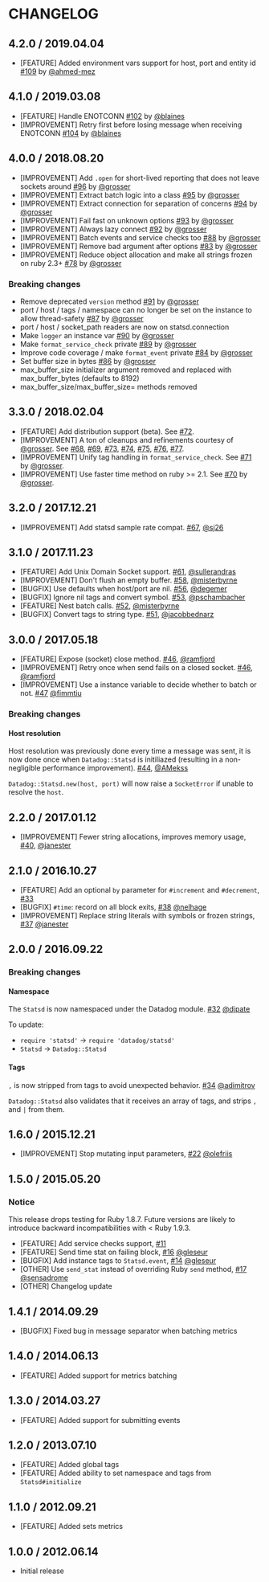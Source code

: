 # CHANGELOG

## 4.2.0 / 2019.04.04

* [FEATURE] Added environment vars support for host, port and entity id [#109][] by [@ahmed-mez][]

## 4.1.0 / 2019.03.08

* [FEATURE] Handle ENOTCONN [#102][] by [@blaines][]
* [IMPROVEMENT] Retry first before losing message when receiving ENOTCONN [#104][] by [@blaines][]

## 4.0.0 / 2018.08.20

* [IMPROVEMENT] Add `.open` for short-lived reporting that does not leave sockets around [#96][] by [@grosser][]
* [IMPROVEMENT] Extract batch logic into a class [#95][] by [@grosser][]
* [IMPROVEMENT] Extract connection for separation of concerns [#94][] by [@grosser][]
* [IMPROVEMENT] Fail fast on unknown options [#93][] by [@grosser][]
* [IMPROVEMENT] Always lazy connect [#92][] by [@grosser][]
* [IMPROVEMENT] Batch events and service checks too [#88][] by [@grosser][]
* [IMPROVEMENT] Remove bad argument after options [#83][] by [@grosser][]
* [IMPROVEMENT] Reduce object allocation and make all strings frozen on ruby 2.3+ [#78][] by [@grosser][]

### Breaking changes

* Remove deprecated `version` method [#91][] by [@grosser][]
* port / host / tags / namespace can no longer be set on the instance to allow thread-safety [#87][] by [@grosser][]
* port / host / socket_path readers are now on statsd.connection
* Make `logger` an instance var [#90][] by [@grosser][]
* Make `format_service_check` private [#89][] by [@grosser][]
* Improve code coverage / make `format_event` private [#84][] by [@grosser][]
* Set buffer size in bytes [#86][] by [@grosser][]
* max_buffer_size initializer argument removed and replaced with max_buffer_bytes (defaults to 8192)
* max_buffer_size/max_buffer_size= methods removed

## 3.3.0 / 2018.02.04

* [FEATURE] Add distribution support (beta). See [#72][].
* [IMPROVEMENT] A ton of cleanups and refinements courtesy of [@grosser][]. See [#68][], [#69][], [#73][], [#74][], [#75][], [#76][], [#77][].
* [IMPROVEMENT] Unify tag handling in `format_service_check`. See [#71][] by [@grosser][].
* [IMPROVEMENT] Use faster time method on ruby >= 2.1. See [#70][] by [@grosser][].

## 3.2.0 / 2017.12.21

* [IMPROVEMENT] Add statsd sample rate compat. [#67][], [@sj26][]

## 3.1.0 / 2017.11.23

* [FEATURE] Add Unix Domain Socket support. [#61][], [@sullerandras][]
* [IMPROVEMENT] Don't flush an empty buffer. [#58][], [@misterbyrne][]
* [BUGFIX] Use defaults when host/port are nil. [#56][], [@degemer][]
* [BUGFIX] Ignore nil tags and convert symbol. [#53][], [@pschambacher][]
* [FEATURE] Nest batch calls. [#52][], [@misterbyrne][]
* [BUGFIX] Convert tags to string type. [#51][], [@jacobbednarz][]

## 3.0.0 / 2017.05.18

* [FEATURE] Expose (socket) close method. [#46][], [@ramfjord][]
* [IMPROVEMENT] Retry once when send fails on a closed socket. [#46][], [@ramfjord][]
* [IMPROVEMENT] Use a instance variable to decide whether to batch or not. [#47][] [@fimmtiu][]

### Breaking changes

#### Host resolution

Host resolution was previously done every time a message was sent, it is now
done once when `Datadog::Statsd` is initiliazed (resulting in a non-negligible
performance improvement). [#44][], [@AMekss][]

`Datadog::Statsd.new(host, port)` will now raise a `SocketError` if unable to
resolve the `host`.

## 2.2.0 / 2017.01.12

* [IMPROVEMENT] Fewer string allocations, improves memory usage, [#40][], [@janester][]

## 2.1.0 / 2016.10.27

* [FEATURE] Add an optional `by` parameter for `#increment` and `#decrement`, [#33][]
* [BUGFIX] `#time`: record on all block exits, [#38][] [@nelhage][]
* [IMPROVEMENT] Replace string literals with symbols or frozen strings, [#37][] [@janester][]

## 2.0.0 / 2016.09.22

### Breaking changes

#### Namespace

The `Statsd` is now namespaced under the Datadog module. [#32][] [@djpate][]

To update:

* `require 'statsd'` -> `require 'datadog/statsd'`
* `Statsd` -> `Datadog::Statsd`

#### Tags

`,` is now stripped from tags to avoid unexpected behavior. [#34][] [@adimitrov][]

`Datadog::Statsd` also validates that it receives an array of tags, and strips `,` and `|` from them.

## 1.6.0 / 2015.12.21

* [IMPROVEMENT] Stop mutating input parameters, [#22][] [@olefriis][]

## 1.5.0 / 2015.05.20

### Notice

This release drops testing for Ruby 1.8.7.
Future versions are likely to introduce backward incompatibilities with < Ruby 1.9.3.

* [FEATURE] Add service checks support, [#11][]
* [FEATURE] Send time stat on failing block, [#16][] [@gleseur][]
* [BUGFIX] Add instance tags to `Statsd.event`, [#14][] [@gleseur][]
* [OTHER] Use `send_stat` instead of overriding Ruby `send` method, [#17][] [@sensadrome][]
* [OTHER] Changelog update

## 1.4.1 / 2014.09.29

* [BUGFIX] Fixed bug in message separator when batching metrics

## 1.4.0 / 2014.06.13

* [FEATURE] Added support for metrics batching

## 1.3.0 / 2014.03.27

* [FEATURE] Added support for submitting events

## 1.2.0 / 2013.07.10

* [FEATURE] Added global tags
* [FEATURE] Added ability to set namespace and tags from `Statsd#initialize`

## 1.1.0 / 2012.09.21

* [FEATURE] Added sets metrics

## 1.0.0 / 2012.06.14

* Initial release


<!--- The following link definition list is generated by PimpMyChangelog --->
[#11]: https://github.com/DataDog/dogstatsd-ruby/issues/11
[#14]: https://github.com/DataDog/dogstatsd-ruby/issues/14
[#16]: https://github.com/DataDog/dogstatsd-ruby/issues/16
[#17]: https://github.com/DataDog/dogstatsd-ruby/issues/17
[#22]: https://github.com/DataDog/dogstatsd-ruby/issues/22
[#32]: https://github.com/DataDog/dogstatsd-ruby/issues/32
[#33]: https://github.com/DataDog/dogstatsd-ruby/issues/33
[#34]: https://github.com/DataDog/dogstatsd-ruby/issues/34
[#37]: https://github.com/DataDog/dogstatsd-ruby/issues/37
[#38]: https://github.com/DataDog/dogstatsd-ruby/issues/38
[#40]: https://github.com/DataDog/dogstatsd-ruby/issues/40
[#44]: https://github.com/DataDog/dogstatsd-ruby/issues/44
[#46]: https://github.com/DataDog/dogstatsd-ruby/issues/46
[#47]: https://github.com/DataDog/dogstatsd-ruby/issues/47
[#51]: https://github.com/DataDog/dogstatsd-ruby/issues/51
[#52]: https://github.com/DataDog/dogstatsd-ruby/issues/52
[#53]: https://github.com/DataDog/dogstatsd-ruby/issues/53
[#56]: https://github.com/DataDog/dogstatsd-ruby/issues/56
[#58]: https://github.com/DataDog/dogstatsd-ruby/issues/58
[#61]: https://github.com/DataDog/dogstatsd-ruby/issues/61
[#67]: https://github.com/DataDog/dogstatsd-ruby/issues/67
[#68]: https://github.com/DataDog/dogstatsd-ruby/issues/68
[#69]: https://github.com/DataDog/dogstatsd-ruby/issues/69
[#70]: https://github.com/DataDog/dogstatsd-ruby/issues/70
[#71]: https://github.com/DataDog/dogstatsd-ruby/issues/71
[#72]: https://github.com/DataDog/dogstatsd-ruby/issues/72
[#73]: https://github.com/DataDog/dogstatsd-ruby/issues/73
[#74]: https://github.com/DataDog/dogstatsd-ruby/issues/74
[#75]: https://github.com/DataDog/dogstatsd-ruby/issues/75
[#76]: https://github.com/DataDog/dogstatsd-ruby/issues/76
[#77]: https://github.com/DataDog/dogstatsd-ruby/issues/77
[#78]: https://github.com/DataDog/dogstatsd-ruby/issues/78
[#83]: https://github.com/DataDog/dogstatsd-ruby/issues/83
[#84]: https://github.com/DataDog/dogstatsd-ruby/issues/84
[#86]: https://github.com/DataDog/dogstatsd-ruby/issues/86
[#87]: https://github.com/DataDog/dogstatsd-ruby/issues/87
[#88]: https://github.com/DataDog/dogstatsd-ruby/issues/88
[#89]: https://github.com/DataDog/dogstatsd-ruby/issues/89
[#90]: https://github.com/DataDog/dogstatsd-ruby/issues/90
[#91]: https://github.com/DataDog/dogstatsd-ruby/issues/91
[#92]: https://github.com/DataDog/dogstatsd-ruby/issues/92
[#93]: https://github.com/DataDog/dogstatsd-ruby/issues/93
[#94]: https://github.com/DataDog/dogstatsd-ruby/issues/94
[#95]: https://github.com/DataDog/dogstatsd-ruby/issues/95
[#96]: https://github.com/DataDog/dogstatsd-ruby/issues/96
[#102]: https://github.com/DataDog/dogstatsd-ruby/issues/102
[#104]: https://github.com/DataDog/dogstatsd-ruby/issues/104
[#109]: https://github.com/DataDog/dogstatsd-ruby/issues/109
[@AMekss]: https://github.com/AMekss
[@adimitrov]: https://github.com/adimitrov
[@ahmed-mez]: https://github.com/ahmed-mez
[@blaines]: https://github.com/blaines
[@degemer]: https://github.com/degemer
[@djpate]: https://github.com/djpate
[@fimmtiu]: https://github.com/fimmtiu
[@gleseur]: https://github.com/gleseur
[@grosser]: https://github.com/grosser
[@jacobbednarz]: https://github.com/jacobbednarz
[@janester]: https://github.com/janester
[@misterbyrne]: https://github.com/misterbyrne
[@nelhage]: https://github.com/nelhage
[@olefriis]: https://github.com/olefriis
[@pschambacher]: https://github.com/pschambacher
[@ramfjord]: https://github.com/ramfjord
[@sensadrome]: https://github.com/sensadrome
[@sj26]: https://github.com/sj26
[@sullerandras]: https://github.com/sullerandras